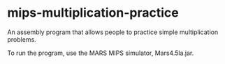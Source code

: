 # mips-multiplication-practice
An assembly program that allows people to practice simple multiplication problems.

To run the program, use the MARS MIPS simulator, Mars4.5la.jar.

